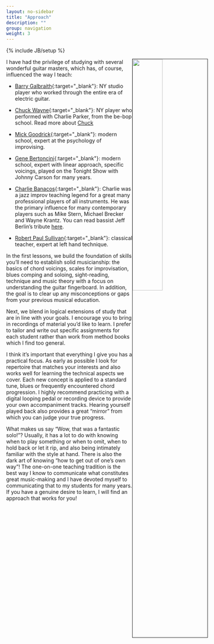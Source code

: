 ```yaml
---
layout: no-sidebar
title: "Approach"
description: ""
group: navigation
weight: 3
---
```

{% include JB/setup %}
<div class="side-image">
	<img src="{{ BASE_PATH }}/assets/images/paul_drawing.jpg"  style="float:right; width:40%; height:40%; border: 1px solid; margin-right:-40px;"/>
</div>


I have had the privilege of studying with several wonderful guitar masters, which has, of course, influenced the way I teach:



* [Barry Galbraith](http://en.wikipedia.org/wiki/Barry_Galbraith){:target="_blank"}: NY studio player who worked through the entire era of electric guitar.

* [Chuck Wayne](http://en.wikipedia.org/wiki/Chuck_Wayne){:target="_blank"}: NY player who performed with Charlie Parker, from the be-bop school. Read more about [Chuck](http://entertainment.msn.com/artist/?artist=139779)

* [Mick Goodrick](http://en.wikipedia.org/wiki/Mick_Goodrick){:target="_blank"}: modern school, expert at the psychology of improvising.

* [Gene Bertoncini](http://www.genebertoncini.com/){:target="_blank"}: modern school, expert with linear approach, specific voicings, played on the Tonight Show with Johnny Carson for many years.

* [Charlie Banacos](http://www.charliebanacos.com/){:target="_blank"}: Charlie was a jazz improv teaching legend for a great many professional players of all instruments. He was the primary influence for many contemporary players such as Mike Stern, Michael Brecker and Wayne Krantz. You can read bassist Jeff Berlin’s tribute [here](http://www.allaboutjazz.com/php/article.php?id=35119#.UVCk3zc033M).

* [Robert Paul Sullivan](http://necmusic.edu/faculty/robert-paul-sullivan){:target="_blank"}: classical teacher, expert at left hand technique.

In the first lessons, we build the foundation of skills you’ll need to establish solid musicianship: the basics of chord voicings, scales for improvisation, blues comping and soloing, sight-reading, technique and music theory with a focus on understanding the guitar fingerboard. In addition, the goal is to clear up any misconceptions or gaps from your previous musical education.

Next, we blend in logical extensions of study that are in line with your goals. I encourage you to bring in recordings of material you’d like to learn. I prefer to tailor and write out specific assignments for each student rather than work from method books which I find too general.

I think it’s important that everything I give you has a practical focus. As early as possible I look for repertoire that matches your interests and also works well for learning the technical aspects we cover. Each new concept is applied to a standard tune, blues or frequently encountered chord progression. I highly recommend practicing with a digital looping pedal or recording device to provide your own accompaniment tracks. Hearing yourself played back also provides a great “mirror” from which you can judge your true progress.

What makes us say “Wow, that was a fantastic solo!”? Usually, it has a lot to do with knowing when to play something or when to omit, when to hold back or let it rip, and also being intimately familiar with the style at hand. There is also the dark art of knowing “how to get out of one’s own way”! The one-on-one teaching tradition is the best way I know to communicate what constitutes great music-making and I have devoted myself to communicating that to my students for many years. If you have a genuine desire to learn, I will find an approach that works for you!
